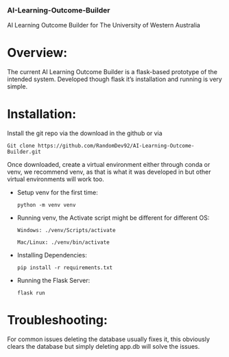 ### AI-Learning-Outcome-Builder
AI Learning Outcome Builder for The University of Western Australia

# Overview:
The current AI Learning Outcome Builder is a flask-based prototype of the intended system. Developed though flask it’s installation and running is very simple. 


# Installation:
Install the git repo via the download in the github or via 

`Git clone https://github.com/RandomDev92/AI-Learning-Outcome-Builder.git` 

Once downloaded, create a virtual environment either through conda or venv, we recommend venv, as that is what it was developed in but other virtual environments will work too. 

- Setup venv for the first time:

  `python -m venv venv`

- Running venv, the Activate script might be different for different OS:

  `Windows: ./venv/Scripts/activate`
  
  `Mac/Linux: ./venv/bin/activate`

- Installing Dependencies:

  `pip install -r requirements.txt`

- Running the Flask Server:

  `flask run`

# Troubleshooting:
For common issues deleting the database usually fixes it, this obviously clears the database but simply deleting app.db will solve the issues.

